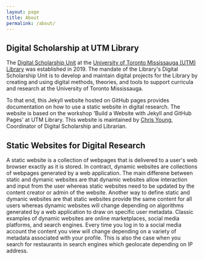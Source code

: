 ```yaml
---
layout: page
title: About
permalink: /about/
---
```


## Digital Scholarship at UTM Library

The [Digital Scholarship Unit](https://utm.library.utoronto.ca/digital-scholarship/about) at the [University of Toronto Mississauga (UTM) Library](https://library.utm.utoronto.ca/) was established in 2019. The mandate of the Library's Digital Scholarship Unit is to develop and maintain digital projects for the Library by creating and using digital methods, theories, and tools to support curricula and research at the University of Toronto Mississauga.

To that end, this Jekyll website hosted on GitHub pages provides documentation on how to use a static website in digital research. The website is based on the workshop 'Build a Website with Jekyll and GitHub Pages' at UTM Library. This website is maintained by [Chris Young](http://sites.utm.utoronto.ca/chrisyoung/), Coordinator of Digital Scholarship and Librarian.

## Static Websites for Digital Research

A static website is a collection of webpages that is delivered to a user's web browser exactly as it is stored. In contract, dynamic websites are collections of webpages generated by a web application. The main differene between static and dymanic websites are that dynamic websites allow interaction and input from the user whereas static websites need to be updated by the content creator or admin of the website. Another way to define static and dymanic websites are that static websites provide the same content for all users whereas dynamic websites will change depending on algorithms generated by a web application to draw on specific user metadata. Classic examples of dynamic websites are online marketplaces, social media platforms, and search engines. Every time you log in to a social media account the content you view will change depending on a variety of metadata associated with your profile. This is also the case when you search for restaurants in search engines which geolocate depending on IP address. 
